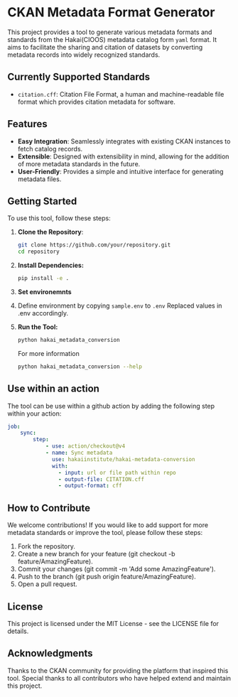 # CKAN Metadata Format Generator

This project provides a tool to generate various metadata formats and standards
from the Hakai(CIOOS) metadata catalog form `yaml` format. It aims to
facilitate the sharing and citation of datasets by converting metadata records into
widely recognized standards.

## Currently Supported Standards

- `citation.cff`: Citation File Format, a human and machine-readable file format
which provides citation metadata for software.

## Features

- **Easy Integration**: Seamlessly integrates with existing CKAN instances to
fetch catalog records.
- **Extensible**: Designed with extensibility in mind, allowing for the addition
of more metadata standards in the future.
- **User-Friendly**: Provides a simple and intuitive interface for generating
metadata files.

## Getting Started

To use this tool, follow these steps:

1. **Clone the Repository**:

   ```bash
   git clone https://github.com/your/repository.git
   cd repository
   ```

2. **Install Dependencies:**

    ```bash
    pip install -e .
    ```
3. **Set environemnts**
4. 
    Define environment by copying `sample.env` to `.env`
    Replaced values  in .env accordingly.

5. **Run the Tool:**

    ```bash
    python hakai_metadata_conversion 
    ```

    For more information

    ```bash
    python hakai_metadata_conversion --help
    ```

## Use within an action

The tool can be use within a github action by adding the following step within your action:

```yaml
job: 
    sync:
        step:
            - use: action/checkout@v4
            - name: Sync metadata
              use: hakaiinstitute/hakai-metadata-conversion
              with:
                - input: url or file path within repo
                - output-file: CITATION.cff
                - output-format: cff
```


## How to Contribute

We welcome contributions! If you would like to add support for more metadata standards or improve the tool, please follow these steps:

1. Fork the repository.
2. Create a new branch for your feature (git checkout -b feature/AmazingFeature).
3. Commit your changes (git commit -m 'Add some AmazingFeature').
4. Push to the branch (git push origin feature/AmazingFeature).
5. Open a pull request.

## License

This project is licensed under the MIT License - see the LICENSE file for details.

## Acknowledgments

Thanks to the CKAN community for providing the platform that inspired this tool.
Special thanks to all contributors who have helped extend and maintain this project.
